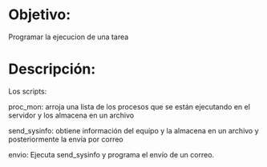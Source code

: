 # Objetivo:
Programar la ejecucion de una tarea

# Descripción: 
Los scripts:

proc_mon: arroja una lista de los procesos que se están ejecutando en el servidor y los almacena en un archivo

send_sysinfo: obtiene información del equipo y la almacena en un archivo y posteriormente la envía por correo

envio: Ejecuta send_sysinfo y programa el envío de un correo.
